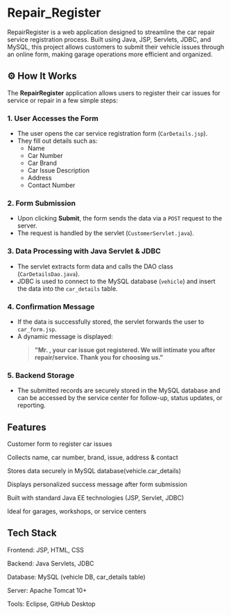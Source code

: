 # Repair_Register
RepairRegister is a web application designed to streamline the car repair service registration process. Built using Java, JSP, Servlets, JDBC, and MySQL, this project allows customers to submit their vehicle issues through an online form, making garage operations more efficient and organized.

## ⚙️ How It Works

The **RepairRegister** application allows users to register their car issues for service or repair in a few simple steps:

### 1. User Accesses the Form
- The user opens the car service registration form (`CarDetails.jsp`).
- They fill out details such as:
  - Name
  - Car Number
  - Car Brand
  - Car Issue Description
  - Address
  - Contact Number

### 2. Form Submission
- Upon clicking **Submit**, the form sends the data via a `POST` request to the server.
- The request is handled by the servlet (`CustomerServlet.java`).

### 3. Data Processing with Java Servlet & JDBC
- The servlet extracts form data and calls the DAO class (`CarDetailsDao.java`).
- JDBC is used to connect to the MySQL database (`vehicle`) and insert the data into the `car_details` table.

### 4. Confirmation Message
- If the data is successfully stored, the servlet forwards the user to `car_form.jsp`.
- A dynamic message is displayed:
  > **"Mr. <name>, your car issue got registered. We will intimate you after repair/service. Thank you for choosing us."**

### 5. Backend Storage
- The submitted records are securely stored in the MySQL database and can be accessed by the service center for follow-up, status updates, or reporting.


## Features
Customer form to register car issues

Collects name, car number, brand, issue, address & contact

Stores data securely in MySQL database(vehicle.car_details)

Displays personalized success message after form submission

Built with standard Java EE technologies (JSP, Servlet, JDBC)

Ideal for garages, workshops, or service centers

## Tech Stack
Frontend: JSP, HTML, CSS

Backend: Java Servlets, JDBC

Database: MySQL (vehicle DB, car_details table)

Server: Apache Tomcat 10+

Tools: Eclipse, GitHub Desktop
